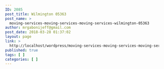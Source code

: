 ```yaml
---
ID: 2085
post_title: Wilmington 05363
post_name: >
  moving-services-moving-services-moving-services-wilmington-05363
author: mrgabonijeff@gmail.com
post_date: 2018-03-28 01:37:02
layout: page
link: >
  http://localhost/wordpress/moving-services-moving-services-moving-services-wilmington-05363/
published: true
tags: [ ]
categories: [ ]
---
```

